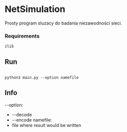 # NetSimulation

Prosty program sluzacy do badania niezawodności sieci.

### Requirements

```
zlib
```

## Run

```

python3 main.py --option namefile

```


## Info
--option:
* --decode
* --encode
namefile:
* file where result would be written
